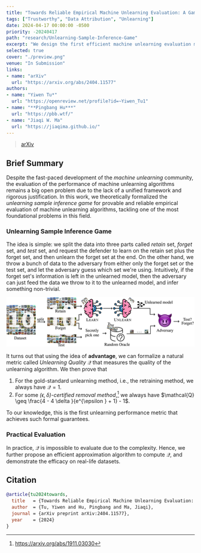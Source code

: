 ```yaml
---
title: "Towards Reliable Empirical Machine Unlearning Evaluation: A Game-Theoretic View"
tags: ["Trustworthy", "Data Attribution", "Unlearning"]
date: 2024-04-17 00:00:00 -0500
priority: -20240417
path: "research/Unlearning-Sample-Inference-Game"
excerpt: "We design the first efficient machine unlearning evaluation metric with provable guarantees."
selected: true
cover: "./preview.png"
venue: "In Submission"
links:
- name: "arXiv"
  url: "https://arxiv.org/abs/2404.11577"
authors:
- name: "Yiwen Tu*"
  url: "https://openreview.net/profile?id=~Yiwen_Tu1"
- name: "**Pingbang Hu***"
  url: "https://pbb.wtf/"
- name: "Jiaqi W. Ma"
  url: "https://jiaqima.github.io/"
---
```


> [arXiv](https://arxiv.org/abs/2404.11577)

## Brief Summary

Despite the fast-paced development of the *machine unlearning* community, the evaluation of the performance of machine unlearning algorithms remains a big open problem due to the lack of a unified framework and rigorous justification. In this work, we theoretically formalized the *unlearning sample inference game* for provable and reliable empirical evaluation of machine unlearning algorithms, tackling one of the most foundational problems in this field.

### Unlearning Sample Inference Game

The idea is simple: we split the data into three parts called *retain* set, *forget* set, and *test* set, and request the defender to learn on the retain set plus the forget set, and then unlearn the forget set at the end. On the other hand, we throw a bunch of data to the adversary from either only the forget set or the test set, and let the adversary guess which set we're using. Intuitively, if the forget set's information is left in the unlearned model, then the adversary can just feed the data we throw to it to the unlearned model, and infer something non-trivial.

<div align="center">
	<img src="./figures/flow.png"/>
</div>

It turns out that using the idea of **advantage**, we can formalize a natural metric called *Unlearning Quality* $\mathcal{Q}$ that measures the quality of the unlearning algorithm. We then prove that

1. For the gold-standard unlearning method, i.e., the retraining method, we always have $\mathcal{Q} = 1$.
2. For some *$(\epsilon , \delta )$-certified removal method*,[^1] we always have $\mathcal{Q} \geq \frac{4 - 4 \delta }{e^{\epsilon } + 1} - 1$.

[^1]: <https://arxiv.org/abs/1911.03030>

To our knowledge, this is the first unlearning performance metric that achieves such formal guarantees.

### Practical Evaluation

In practice, $\mathcal{Q}$ is impossible to evaluate due to the complexity. Hence, we further propose an efficient approximation algorithm to compute $\mathcal{Q}$, and demonstrate the efficacy on real-life datasets.

## Citation

```bibtex
@article{tu2024towards,
  title   = {Towards Reliable Empirical Machine Unlearning Evaluation: A Game-Theoretic View},
  author  = {Tu, Yiwen and Hu, Pingbang and Ma, Jiaqi},
  journal = {arXiv preprint arXiv:2404.11577},
  year    = {2024}
}
```
